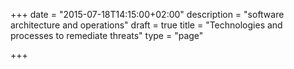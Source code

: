 +++
date = "2015-07-18T14:15:00+02:00"
description = "software architecture and operations"
draft = true
title = "Technologies and processes to remediate threats"
type = "page"

+++
